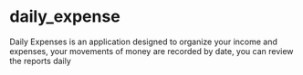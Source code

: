 # daily_expense
Daily Expenses is an application designed to organize your income and expenses, your movements of money are recorded by date, you can review the reports daily
